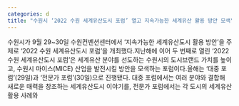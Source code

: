 ```yaml
---
categories: d
title: "수원시 ‘2022 수원 세계유산도시 포럼’ 열고 지속가능한 세계유산 활용 방안 모색"
---
```

수원시가 9월 29~30일 수원컨벤션센터에서 ‘지속가능한 세계유산도시 활용 방안’을 주제로 ‘2022 수원 세계유산도시 포럼’을 개최했다.지난해에 이어 두 번째로 열린 ‘2022 수원 세계유산도시 포럼’은 세계유산 분야를 선도하는 수원시의 도시브랜드 가치를 높이고, 수원시 마이스(MICE) 산업을 발전시킬 방안을 모색하는 포럼이다.올해는 ‘대중 포럼’(29일)과 ‘전문가 포럼’(30일)으로 진행됐다. 대중 포럼에서는 여러 분야와 결합해 새로운 매력을 창조하는 세계유산도시 이야기를, 전문가 포럼에서는 각 도시의 세계유산 활용 사례와